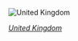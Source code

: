 
![United Kingdom](https://www.gstatic.com/prettyearth/assets/full/5924.jpg)

*[United Kingdom](https://www.google.com/maps/@53.658669,-0.643548,18z/data=!3m1!1e3)*
